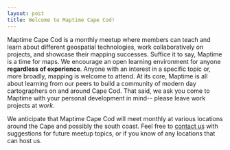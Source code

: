 ```yaml
---
layout: post
title: Welcome to Maptime Cape Cod!
---
```


Maptime Cape Cod is a monthly meetup where members can teach and learn about different geospatial technologies, work collaboratively on projects, and showcase their mapping successes. Suffice it to say, Maptime is a time for maps. We encourage an open learning environment for anyone **regardless of experience**. Anyone with an interest in a specific topic or, more broadly, mapping is welcome to attend. At its core, Maptime is all about learning from our peers to build a community of modern day cartographers on and around Cape Cod. That said, we ask you come to Maptime with your personal development in mind-- please leave work projects at *work*.

We anticipate that Maptime Cape Cod will meet monthly at various locations around the Cape and possibly the south coast. Feel free to [contact us](mailto:maptimecapecod@gmail.com) with suggestions for future meetup topics, or if you know of any locations that can host us. 


